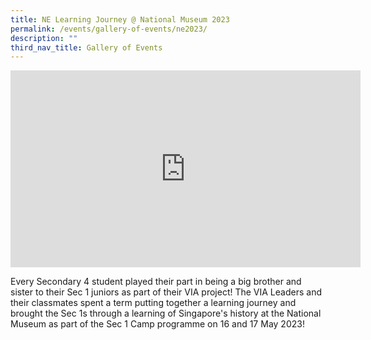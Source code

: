 ```yaml
---
title: NE Learning Journey @ National Museum 2023
permalink: /events/gallery-of-events/ne2023/
description: ""
third_nav_title: Gallery of Events
---
```

<iframe allowfullscreen="" allow="accelerometer; autoplay; clipboard-write; encrypted-media; gyroscope; picture-in-picture; web-share" frameborder="0" title="YouTube video player" src="https://www.youtube.com/embed/fc0fE341TY0" height="315" width="560"></iframe>

Every Secondary 4 student played their part in being a big brother and sister to their Sec 1 juniors as part of their VIA project! The VIA Leaders and their classmates spent a term putting together a learning journey and brought the Sec 1s through a learning of Singapore's history at the National Museum as part of the Sec 1 Camp programme on 16 and 17 May 2023!